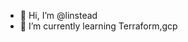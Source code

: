 - 👋 Hi, I’m @linstead
- 🌱 I’m currently learning Terraform,gcp

<!---
linstead/linstead is a ✨ special ✨ repository because its `README.md` (this file) appears on your GitHub profile.
You can click the Preview link to take a look at your changes.
--->
